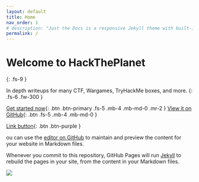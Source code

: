```yaml
---
layout: default
title: Home
nav_order: 1
# description: "Just the Docs is a responsive Jekyll theme with built-in search that is easily customizable and hosted on GitHub Pages." -->
permalink: /
---
```

# Welcome to HackThePlanet
{: .fs-9 }

In depth writeups for many CTF, Wargames, TryHackMe boxes, and more. 
{: .fs-6 .fw-300 }

[Get started now](#getting-started){: .btn .btn-primary .fs-5 .mb-4 .mb-md-0 .mr-2 } [View it on GitHub](https://github.com/pmarsceill/just-the-docs){: .btn .fs-5 .mb-4 .mb-md-0 }

[Link button](http://www.google.com/){: .btn .btn-purple }

ou can use the [editor on GitHub](https://github.com/TWinston-66/Writeups/edit/gh-pages/index.md) to maintain and preview the content for your website in Markdown files.

Whenever you commit to this repository, GitHub Pages will run [Jekyll](https://jekyllrb.com/) to rebuild the pages in your site, from the content in your Markdown files.

![](/assests/images/Logo.png)